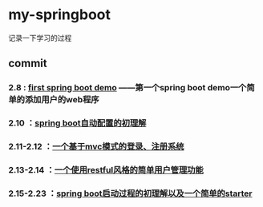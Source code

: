 # my-springboot
记录一下学习的过程

## commit
### 2.8 : [first spring boot demo](https://github.com/Rorke76753/my-springboot-tutorial/tree/master/springboot0) ——第一个spring boot demo一个简单的添加用户的web程序

### 2.10 ：[spring boot自动配置的初理解](https://github.com/Rorke76753/my-springboot-tutorial/tree/master/springboot01)

### 2.11-2.12 ：[一个基于mvc模式的登录、注册系统](https://github.com/Rorke76753/my-springboot-tutorial/tree/master/springboot02)

### 2.13-2.14 ：[一个使用restful风格的简单用户管理功能](https://github.com/Rorke76753/my-springboot-tutorial/tree/master/springboot03)

### 2.15-2.23 ：[spring boot启动过程的初理解以及一个简单的starter](https://github.com/Rorke76753/my-springboot-tutorial/tree/master/springboot04) 

